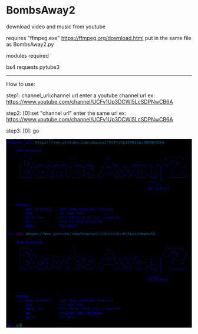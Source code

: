 # BombsAway2
download video and music from youtube 

requires  "ffmpeg.exe"  https://ffmpeg.org/download.html   put in the same file as BombsAway2.py 


modules required 

bs4
requests
pytube3

---------------------------------------------------
How to use:

step1:
channel_url:channel url     enter a youtube channel url  ex: https://www.youtube.com/channel/UCFv1Up3DCWl5LcSDPNwCB6A

step2:
[0]:set "channel url"      enter the same url  ex: https://www.youtube.com/channel/UCFv1Up3DCWl5LcSDPNwCB6A

step3:
[0]: go

![instructions](https://github.com/MikeyPPPPPPPP/BombsAway2/blob/master/instructions.PNG)

